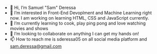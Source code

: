 - 👋 Hi, I’m Samuel "Sam" Deressa
- 👀 I’m interested in Front-End Devoplment and Machine Learning right now. I am working on learning HTML, CSS and JavaScript currently.
- 🌱 I’m currently learning to cook, play ping pong and love watching movies and shows
- 💞️ I’m looking to collaborate on anything I can get my hands on!
- 📫 How to reach me is sderessa05 on all social media platform and sam.deressa@gmail.com
